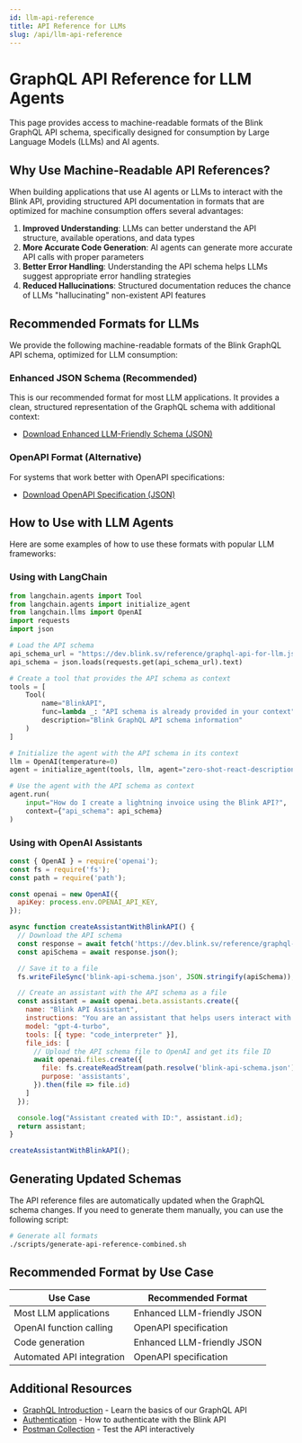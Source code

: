 ```yaml
---
id: llm-api-reference
title: API Reference for LLMs
slug: /api/llm-api-reference
---
```


# GraphQL API Reference for LLM Agents

This page provides access to machine-readable formats of the Blink GraphQL API schema, specifically designed for consumption by Large Language Models (LLMs) and AI agents.

## Why Use Machine-Readable API References?

When building applications that use AI agents or LLMs to interact with the Blink API, providing structured API documentation in formats that are optimized for machine consumption offers several advantages:

1. **Improved Understanding**: LLMs can better understand the API structure, available operations, and data types
2. **More Accurate Code Generation**: AI agents can generate more accurate API calls with proper parameters
3. **Better Error Handling**: Understanding the API schema helps LLMs suggest appropriate error handling strategies
4. **Reduced Hallucinations**: Structured documentation reduces the chance of LLMs "hallucinating" non-existent API features

## Recommended Formats for LLMs

We provide the following machine-readable formats of the Blink GraphQL API schema, optimized for LLM consumption:

### Enhanced JSON Schema (Recommended)

This is our recommended format for most LLM applications. It provides a clean, structured representation of the GraphQL schema with additional context:

- <a href="/reference/graphql-api-for-llm.json" download>Download Enhanced LLM-Friendly Schema (JSON)</a>

### OpenAPI Format (Alternative)

For systems that work better with OpenAPI specifications:

- <a href="/reference/graphql-openapi.json" download>Download OpenAPI Specification (JSON)</a>

## How to Use with LLM Agents

Here are some examples of how to use these formats with popular LLM frameworks:

### Using with LangChain

```python
from langchain.agents import Tool
from langchain.agents import initialize_agent
from langchain.llms import OpenAI
import requests
import json

# Load the API schema
api_schema_url = "https://dev.blink.sv/reference/graphql-api-for-llm.json"
api_schema = json.loads(requests.get(api_schema_url).text)

# Create a tool that provides the API schema as context
tools = [
    Tool(
        name="BlinkAPI",
        func=lambda _: "API schema is already provided in your context",
        description="Blink GraphQL API schema information"
    )
]

# Initialize the agent with the API schema in its context
llm = OpenAI(temperature=0)
agent = initialize_agent(tools, llm, agent="zero-shot-react-description", verbose=True)

# Use the agent with the API schema as context
agent.run(
    input="How do I create a lightning invoice using the Blink API?",
    context={"api_schema": api_schema}
)
```

### Using with OpenAI Assistants

```javascript
const { OpenAI } = require('openai');
const fs = require('fs');
const path = require('path');

const openai = new OpenAI({
  apiKey: process.env.OPENAI_API_KEY,
});

async function createAssistantWithBlinkAPI() {
  // Download the API schema
  const response = await fetch('https://dev.blink.sv/reference/graphql-api-for-llm.json');
  const apiSchema = await response.json();

  // Save it to a file
  fs.writeFileSync('blink-api-schema.json', JSON.stringify(apiSchema));

  // Create an assistant with the API schema as a file
  const assistant = await openai.beta.assistants.create({
    name: "Blink API Assistant",
    instructions: "You are an assistant that helps users interact with the Blink GraphQL API. Use the provided API schema to answer questions and generate code examples.",
    model: "gpt-4-turbo",
    tools: [{ type: "code_interpreter" }],
    file_ids: [
      // Upload the API schema file to OpenAI and get its file ID
      await openai.files.create({
        file: fs.createReadStream(path.resolve('blink-api-schema.json')),
        purpose: 'assistants',
      }).then(file => file.id)
    ]
  });

  console.log("Assistant created with ID:", assistant.id);
  return assistant;
}

createAssistantWithBlinkAPI();
```

## Generating Updated Schemas

The API reference files are automatically updated when the GraphQL schema changes. If you need to generate them manually, you can use the following script:

```bash
# Generate all formats
./scripts/generate-api-reference-combined.sh
```

## Recommended Format by Use Case

| Use Case | Recommended Format |
|----------|-------------------|
| Most LLM applications | Enhanced LLM-friendly JSON |
| OpenAI function calling | OpenAPI specification |
| Code generation | Enhanced LLM-friendly JSON |
| Automated API integration | OpenAPI specification |

## Additional Resources

- [GraphQL Introduction](/api/graphql-intro) - Learn the basics of our GraphQL API
- [Authentication](/api/auth) - How to authenticate with the Blink API
- [Postman Collection](/api/postman) - Test the API interactively
